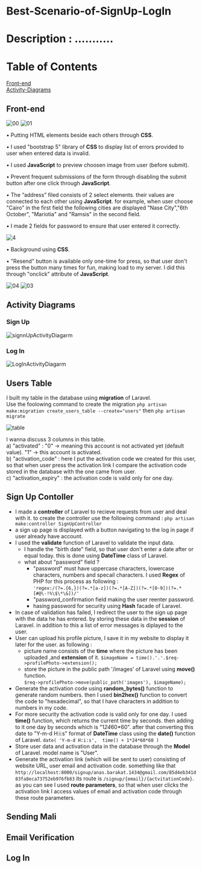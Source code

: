 # Best-Scenario-of-SignUp-LogIn
# Description : ...........
# Table of Contents 
[Front-end](#Front-end)   
[Activity-Diagrams](#Activity-Diagrams)  




## Front-end
![00](https://github.com/AnasBarakat01/Best-Scenario-of-SignUp-LogIn/assets/155667484/eed69399-c837-4f5f-a56e-a131d14b8053)
![01](https://github.com/AnasBarakat01/Best-Scenario-of-SignUp-LogIn/assets/155667484/3b75795a-0164-4613-8c84-07586ec988ea)

• Putting HTML elements beside each others through **CSS**.

• I used "bootstrap 5" library of  **CSS** to display list of errors provided to user when entered data is invalid.

• I used **JavaScript** to preview choosen image from user (before submit).

• Prevent frequent submissions of the form through disabling the submit button after one click through **JavaScript**.

• The “address” filed consists of 2 select elements. their values are connected to each other using **JavaScript**.
  for example, when user choose "Cairo" in the first field the following cities are displayed "Nase City","6th October",
  "Mariotia" and "Ramsis" in the second field.

• I made 2 fields for password to ensure that user entered it correctly.

![4](https://github.com/AnasBarakat01/Best-Scenario-of-SignUp-LogIn/assets/155667484/8bfdcaf8-9858-4fc5-b490-fbe92ef01de1)

• Background using **CSS**.

• "Resend" button is available only one-time for press, so that user don't press the button many times for fun, making load to my server. I did this through "onclick" attribute of **JavaScript**.


![04](https://github.com/AnasBarakat01/Best-Scenario-of-SignUp-LogIn/assets/155667484/e058d2ff-583b-4097-83f6-6b340de31dd9)
![03](https://github.com/AnasBarakat01/Best-Scenario-of-SignUp-LogIn/assets/155667484/89b336dd-5682-4505-b8fd-abeaf01368b8)

## Activity Diagrams
### Sign Up 
![signnUpActivityDiagarm](https://github.com/AnasBarakat01/Best-Scenario-of-SignUp-LogIn/assets/155667484/2a17b9be-7cda-4918-ab8b-4fc35b899ec9)

### Log In
![LogInActivityDiagarm](https://github.com/AnasBarakat01/Best-Scenario-of-SignUp-LogIn/assets/155667484/bf7f9e80-b520-4d91-9a3e-0157366abefa)

## Users Table
I built my table in the database using **migration** of Laravel.    
Use the foolowing command to create the migration `php artisan make:migration create_users_table --create="users"`  then `php artisan migrate`   

![table](https://github.com/AnasBarakat01/Best-Scenario-of-SignUp-LogIn/assets/155667484/2fa84eb0-08c5-40c1-a6fc-39c09468ad19)

I wanna discuss 3 columns in this table.  
a) "activated" : "0" -> meaning this account is not activated yet (default value). "1" -> this account is activated.  
b) "activation_code" : here I put the activation code we created for this user, so that when user press the activation link I compare the activation code stored in the database with the one came from user.  
c) "activation_expiry" : the activation code is valid only for one day.   


## Sign Up Contoller
- I made a **controller** of Laravel to recieve requests from user and deal with it. to create the controller use the following  command : `php artisan make:controller SignUpController`   
- a sign up page is displayed with a button navigating to the log in page if user already have account.
- I used the **validate** function of Laravel to validate the input data.
  - I handle the "birth date" field, so that user don't enter a date after or equal today. this is done using **DateTime** class of         Laravel.
  - what about "password" field ?
    - "password" must have uppercase characters, lowercase characters, numbers and specail characters. I used **Regex** of PHP for this process as following :         
 `'regex:/(?=.{6,})(?=.*[a-z])(?=.*[A-Z])(?=.*[0-9])(?=.*[#@\-!%\$\*\&])/'`
    - "password_confirmation field making the user reenter password.
    - hasing password for security using **Hash** facade of Laravel.    
- In case of validation has failed, I redirect the user to the sign up page with the data he has entered. by storing these data in the **session** of Laravel. in addition to this a list of error messages is diplayed to the user.
- User can upload his profile picture, I save it in my website to display it later for the user. as following :
  - picture name consists of the **time** where the picture has been uploaded ,and **extension** of it.   `$imageName = time().'.'.$req->profilePhoto->extension();`
  - store the picture in the public path '/images' of Laravel using **move()** function.                
 `$req->profilePhoto->move(public_path('images'), $imageName);`
- Generate the activation code using **random_bytes()** function to generate random numbers. then I used **bin2hex()** function to convert the code to "hexadecimal", so that I have characters in addition to numbers in my code.
- For more security the activation code is valid only for one day. I used **time()** function, which returns the current time by seconds. then adding to it one day by seconds which is "1*24*60*60". after that converting this date to "Y-m-d H:i:s"  format of **DateTime** class using the **date()** function of Laravel. `date( 'Y-m-d H:i:s',  time() + 1*24*60*60 )`
- Store user data and activation data in the database through the **Model** of Laravel. model name is "User".   
- Generate the activation link (which will be sent to user) consisting of website URL, user email and activation code. something like that `http://localhost:8000/signup/anas.barakat.1434@gmail.com/85d4eb341d83fa8eca73752eb976fb83` its route is `/signup/{email}/{actvitationCode}`.  as you can see I used **route parameters**, so that when user clicks the activation link I access values of email and activation code through these route parameters.


## Sending Mali 
## Email Verification
## Log In
